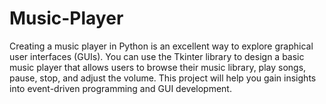# Music-Player
Creating a music player in Python is an excellent way to explore graphical user interfaces (GUIs). You can use the Tkinter library to design a basic music player that allows users to browse their music library, play songs, pause, stop, and adjust the volume. This project will help you gain insights into event-driven programming and GUI development.
